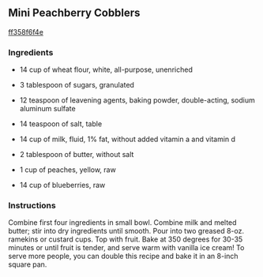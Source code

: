 ## Mini Peachberry Cobblers

[ff358f6f4e](http://www.food.com/recipe/mini-peachberry-cobblers-168343)

### Ingredients

 - 14 cup of wheat flour, white, all-purpose, unenriched

 - 3 tablespoon of sugars, granulated

 - 12 teaspoon of leavening agents, baking powder, double-acting, sodium aluminum sulfate

 - 14 teaspoon of salt, table

 - 14 cup of milk, fluid, 1% fat, without added vitamin a and vitamin d

 - 2 tablespoon of butter, without salt

 - 1 cup of peaches, yellow, raw

 - 14 cup of blueberries, raw

### Instructions

Combine first four ingredients in small bowl. Combine milk and melted butter; stir into dry ingredients until smooth. Pour into two greased 8-oz. ramekins or custard cups. Top with fruit. Bake at 350 degrees for 30-35 minutes or until fruit is tender, and serve warm with vanilla ice cream! To serve more people, you can double this recipe and bake it in an 8-inch square pan.